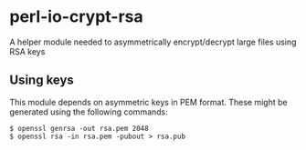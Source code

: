 # perl-io-crypt-rsa

A helper module needed to asymmetrically encrypt/decrypt large files using RSA keys

## Using keys

This module depends on asymmetric keys in PEM format. These might be 
generated using the following commands: 

    $ openssl genrsa -out rsa.pem 2048
    $ openssl rsa -in rsa.pem -pubout > rsa.pub

